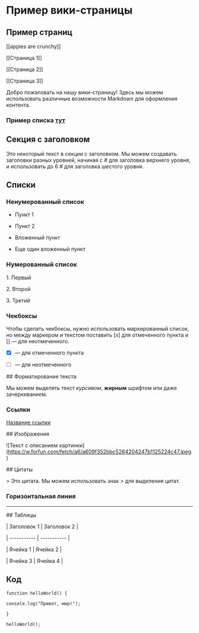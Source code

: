 # Пример вики-страницы

## Пример страниц

[[apples are crunchy]]

[[Страница 1]]

[[Страница 2]]

[[Страница 3]]

Добро пожаловать на нашу вики-страницу! Здесь мы можем использовать различные возможности Markdown для оформления контента.

### Пример списка [тут](https://github.com/Vladislav-ff/wiki-test/blob/main/%D0%9F%D1%80%D0%B8%D0%BC%D0%B5%D1%80%20%D0%B2%D0%B8%D0%BA%D0%B8-%D1%81%D1%82%D1%80%D0%B0%D0%BD%D0%B8%D1%86%D1%8B.md#%D0%BD%D1%83%D0%BC%D0%B5%D1%80%D0%BE%D0%B2%D0%B0%D0%BD%D0%BD%D1%8B%D0%B9-%D1%81%D0%BF%D0%B8%D1%81%D0%BE%D0%BA)

## Секция с заголовком

Это некоторый текст в секции с заголовком. Мы можем создавать заголовки разных уровней, начиная с # для заголовка верхнего уровня, и использовать до 6 # для заголовка шестого уровня.

## Списки

### Ненумерованный список

- Пункт 1

- Пункт 2

- Вложенный пункт

- Еще один вложенный пункт

### Нумерованный список

1\. Первый

2\. Второй

3\. Третий

###  Чекбоксы

Чтобы сделать чекбоксы, нужно использовать маркированный список, но между маркером и текстом поставить \[x\] для отмеченного пункта и \[\] — для неотмеченного.

- [x]   — для отмеченного пункта

- [ ]  — для неотмеченного

\## Форматирование текста

Мы можем выделять текст _курсивом_, **жирным** шрифтом или даже зачеркиванием.

###  Ссылки

[Название ссылки](https://www.example.com/)

\## Изображения

!\[Текст с описанием картинки\](<https://w.forfun.com/fetch/a6/a609f352bbc5264204247b1125224c47.jpeg>)

\## Цитаты

\> Это цитата. Мы можем использовать знак > для выделения цитат.

### Горизонтальная линия

---

\## Таблицы

| Заголовок 1 | Заголовок 2 |

| ----------- | ----------- |

| Ячейка 1    | Ячейка 2    |

| Ячейка 3    | Ячейка 4    |

## Код

`function helloWorld() {`

`console.log("Привет, мир!");`

`}`

`helloWorld();`